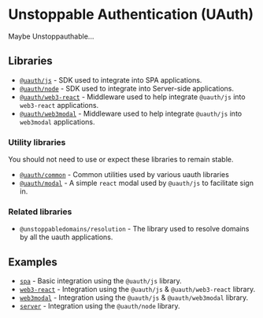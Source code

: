 # Unstoppable Authentication (UAuth)

Maybe Unstoppauthable...

## Libraries

- [`@uauth/js`](./packages/js/README.md) - SDK used to integrate into SPA applications.
- [`@uauth/node`](./packages/node/README.md) - SDK used to integrate into Server-side applications.
- [`@uauth/web3-react`](./packages/web3-react/README.md) - Middleware used to help integrate `@uauth/js` into `web3-react` applications.
- [`@uauth/web3modal`](./packages/web3modal/README.md) - Middleware used to help integrate `@uauth/js` into `web3modal` applications.

### Utility libraries

You should not need to use or expect these libraries to remain stable.

- [`@uauth/common`](./packages/common) - Common utilities used by various uauth libraries
- [`@uauth/modal`](./packages/modal) - A simple `react` modal used by `@uauth/js` to facilitate sign in.

### Related libraries

- `@unstoppabledomains/resolution` - The library used to resolve domains by all the uauth applications.

## Examples

- [`spa`](./examples/spa/README.md) - Basic integration using the `@uauth/js` library.
- [`web3-react`](./examples/web3-react/README.md) - Integration using the `@uauth/js` & `@uauth/web3-react` library.
- [`web3modal`](./examples/web3modal/README.md) - Integration using the `@uauth/js` & `@uauth/web3modal` library.
- [`server`](./examples/server) - Integration using the `@uauth/node` library.
